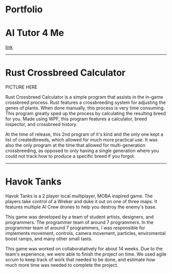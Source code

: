 <h1 class='text-center'>Portfolio</h1>

# AI Tutor 4 Me

[link](https://www.aitutor4me.com/)

---

# Rust Crossbreed Calculator

PICTURE HERE

Rust Crossbreed Calculator is a simple program that assists in the in-game crossbreed process. Rust features a crossbreeding system for adjusting the genes of plants. When done manually, this process is very time consuming. This program greatly sped up the process by calculating the resulting breed for you. Made using WPF, this program features a calculator, breed inspector, and crossbreed history.

At the time of release, this 2nd program of it's kind and the only one kept a list of createdbreeds, which allowed for much more practical use. It was also the only program at the time that allowed for multi-generation crossbreeding, as opposed to only having a single generation where you could not track how to produce a specific breed if you forgot.

---

# Havok Tanks

<div class='ht-carousel other'></div>

Havok Tanks is a 2 player local multiplayer, MOBA inspired game. The players take control of a Wreker and duke it out on one of three maps. It features multiple AI Crew drones to help you destroy the enemy's base.

This game was developed by a team of student artists, designers, and programmers. The programmer team of around 7 programmers. In the programmer team of around 7 programmers, I was responsible for implements movement, controls, camera movement, particles, enviromental boost ramps, and many other small tasts.

This game was worked on collaboratatively for about 14 weeks. Due to the team's experience, we were able to finish the project on time. We used agile scrum to keep track of work that needed to be done, and estimate how much more time was needed to complete the project.
